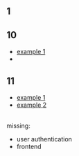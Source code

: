 ## 1

## 10

- [example 1](coop-list-backend/src/main/java/de/nick2202/cooplist/backend/converter/UserDtoConverter.java)
-

## 11

- [example 1](coop-list-backend/src/main/java/de/nick2202/cooplist/backend/service/ItemListService.java)
- [example 2](coop-list-backend/src/main/java/de/nick2202/cooplist/backend/service/ListItemService.java)

<br>
missing:

- user authentication
- frontend